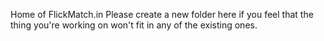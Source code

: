 Home of FlickMatch.in
Please create a new folder here if you feel that the thing you're working on won't fit in any of the existing ones.
